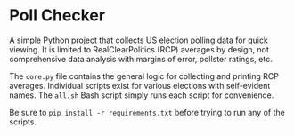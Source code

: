 # Poll Checker
A simple Python project that collects US election polling data for quick
viewing. It is limited to RealClearPolitics (RCP) averages by design,
not comprehensive data analysis with margins of error, pollster ratings, etc.

The `core.py` file contains the general logic for collecting and printing RCP
averages. Individual scripts exist for various elections with self-evident
names. The `all.sh` Bash script simply runs each script for convenience.

Be sure to `pip install -r requirements.txt` before trying to run any
of the scripts.
